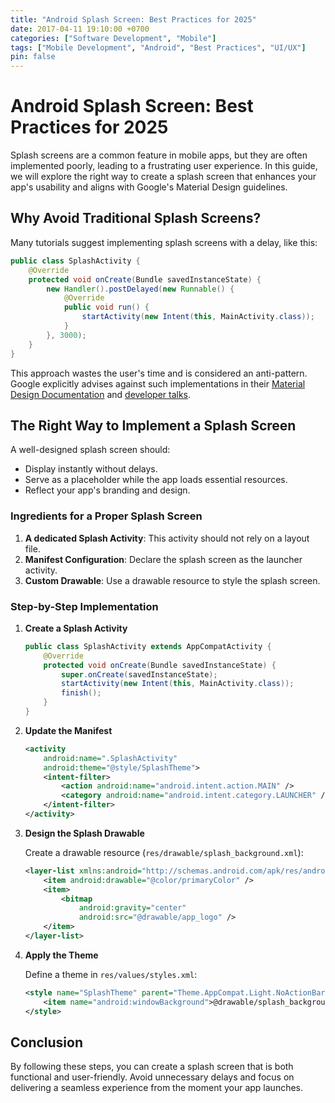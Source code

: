 ```yaml
---
title: "Android Splash Screen: Best Practices for 2025"
date: 2017-04-11 19:10:00 +0700
categories: ["Software Development", "Mobile"]
tags: ["Mobile Development", "Android", "Best Practices", "UI/UX"]
pin: false
---
```


# Android Splash Screen: Best Practices for 2025

Splash screens are a common feature in mobile apps, but they are often implemented poorly, leading to a frustrating user experience. In this guide, we will explore the right way to create a splash screen that enhances your app's usability and aligns with Google's Material Design guidelines.

## Why Avoid Traditional Splash Screens?

Many tutorials suggest implementing splash screens with a delay, like this:

```java
public class SplashActivity {
    @Override
    protected void onCreate(Bundle savedInstanceState) {
        new Handler().postDelayed(new Runnable() {
            @Override
            public void run() {
                startActivity(new Intent(this, MainActivity.class));
            }
        }, 3000);
    }
}
```

This approach wastes the user's time and is considered an anti-pattern. Google explicitly advises against such implementations in their [Material Design Documentation](https://material.io/guidelines/patterns/launch-screens.html) and [developer talks](https://www.youtube.com/watch?v=pEGWcMTxs3I&feature=youtu.be&t=1434).

## The Right Way to Implement a Splash Screen

A well-designed splash screen should:

- Display instantly without delays.
- Serve as a placeholder while the app loads essential resources.
- Reflect your app's branding and design.

### Ingredients for a Proper Splash Screen

1. **A dedicated Splash Activity**: This activity should not rely on a layout file.
2. **Manifest Configuration**: Declare the splash screen as the launcher activity.
3. **Custom Drawable**: Use a drawable resource to style the splash screen.

### Step-by-Step Implementation

1. **Create a Splash Activity**

   ```java
   public class SplashActivity extends AppCompatActivity {
       @Override
       protected void onCreate(Bundle savedInstanceState) {
           super.onCreate(savedInstanceState);
           startActivity(new Intent(this, MainActivity.class));
           finish();
       }
   }
   ```

2. **Update the Manifest**

   ```xml
   <activity
       android:name=".SplashActivity"
       android:theme="@style/SplashTheme">
       <intent-filter>
           <action android:name="android.intent.action.MAIN" />
           <category android:name="android.intent.category.LAUNCHER" />
       </intent-filter>
   </activity>
   ```

3. **Design the Splash Drawable**

   Create a drawable resource (`res/drawable/splash_background.xml`):

   ```xml
   <layer-list xmlns:android="http://schemas.android.com/apk/res/android">
       <item android:drawable="@color/primaryColor" />
       <item>
           <bitmap
               android:gravity="center"
               android:src="@drawable/app_logo" />
       </item>
   </layer-list>
   ```

4. **Apply the Theme**

   Define a theme in `res/values/styles.xml`:

   ```xml
   <style name="SplashTheme" parent="Theme.AppCompat.Light.NoActionBar">
       <item name="android:windowBackground">@drawable/splash_background</item>
   </style>
   ```

## Conclusion

By following these steps, you can create a splash screen that is both functional and user-friendly. Avoid unnecessary delays and focus on delivering a seamless experience from the moment your app launches.
